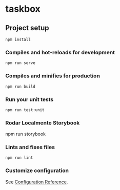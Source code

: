 # taskbox

## Project setup
```
npm install
```

### Compiles and hot-reloads for development
```
npm run serve
```

### Compiles and minifies for production
```
npm run build
```

### Run your unit tests
```
npm run test:unit
```

### Rodar Localmente Storybook

npm run storybook

### Lints and fixes files
```
npm run lint
```

### Customize configuration
See [Configuration Reference](https://cli.vuejs.org/config/).
